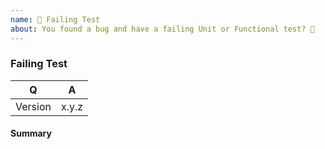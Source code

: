 ```yaml
---
name: 🐞 Failing Test
about: You found a bug and have a failing Unit or Functional test? 🔨
---
```


### Failing Test

<!-- Fill in the relevant information below to help triage your issue. -->

| Q       | A     |
|---------|-------|
| Version | x.y.z |

#### Summary

<!-- Provide a summary of the failing scenario. -->
